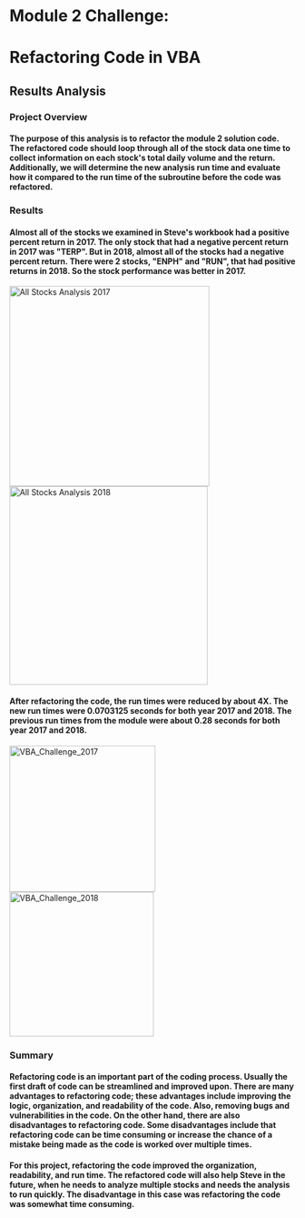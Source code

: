 # Module 2 Challenge:
# Refactoring Code in VBA


## Results Analysis

### Project Overview

#### The purpose of this analysis is to refactor the module 2 solution code. The refactored code should loop through all of the stock data one time to collect information on each stock's total daily volume and the return. Additionally, we will determine the new analysis run time and evaluate how it compared to the run time of the subroutine before the code was refactored.

### Results

#### Almost all of the stocks we examined in Steve's workbook had a positive percent return in 2017. The only stock that had a negative percent return in 2017 was "TERP". But in 2018, almost all of the stocks had a negative percent return. There were 2 stocks, "ENPH" and "RUN", that had positive returns in 2018. So the stock performance was better in 2017.

<img width="352" alt="All Stocks Analysis 2017" src="https://user-images.githubusercontent.com/88804543/131187934-cc2bd676-6af6-4a6d-bfdd-507971e014e2.png">
<img width="349" alt="All Stocks Analysis 2018" src="https://user-images.githubusercontent.com/88804543/131187939-dc51e216-1bb9-46d7-b944-23368ba3f5ab.png">

#### After refactoring the code, the run times were reduced by about 4X. The new run times were 0.0703125 seconds for both year 2017 and 2018. The previous run times from the module were about 0.28 seconds for both year 2017 and 2018.

<img width="257" alt="VBA_Challenge_2017" src="https://user-images.githubusercontent.com/88804543/131187960-89eeef9e-345c-476c-982b-1b7aeb1cd124.png">
<img width="254" alt="VBA_Challenge_2018" src="https://user-images.githubusercontent.com/88804543/131187979-ab31be6b-b52c-4213-9f6c-045924a5136b.png">


### Summary

#### Refactoring code is an important part of the coding process. Usually the first draft of code can be streamlined and improved upon. There are many advantages to refactoring code; these advantages include improving the logic, organization, and readability of the code. Also, removing bugs and vulnerabilities in the code. On the other hand, there are also disadvantages to refactoring code. Some disadvantages include that refactoring code can be time consuming or increase the chance of a mistake being made as the code is worked over multiple times.

#### For this project, refactoring the code improved the organization, readability, and run time. The refactored code will also help Steve in the future, when he needs to analyze multiple stocks and needs the analysis to run quickly. The disadvantage in this case was refactoring the code was somewhat time consuming.
